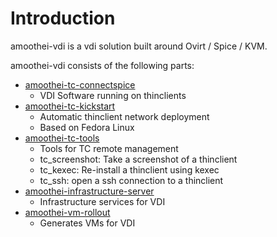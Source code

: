# Introduction
amoothei-vdi is a vdi solution built around Ovirt / Spice / KVM.

amoothei-vdi consists of the following parts:

* [amoothei-tc-connectspice](amoothei-tc-connectspice.html)
    * VDI Software running on thinclients
* [amoothei-tc-kickstart](amoothei-tc-kickstart.html)
    * Automatic thinclient network deployment
    * Based on Fedora Linux
* [amoothei-tc-tools](amoothei-tc-tools.html)
    * Tools for TC remote management
    * tc_screenshot: Take a screenshot of a thinclient
    * tc_kexec: Re-install a thinclient using kexec
    * tc_ssh: open a ssh connection to a thinclient
* [amoothei-infrastructure-server](amoothei-infrastructure-server.html)
    * Infrastructure services for VDI
* [amoothei-vm-rollout](amoothei-vm-rollout.html)
    * Generates VMs for VDI 

